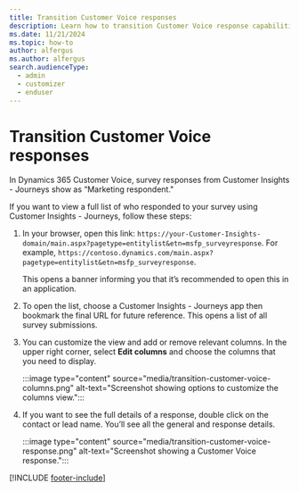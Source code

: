 ```yaml
---
title: Transition Customer Voice responses
description: Learn how to transition Customer Voice response capabilities from outbound marketing to real-time journeys in Dynamics 365 Customer Insights - Journeys.
ms.date: 11/21/2024
ms.topic: how-to
author: alfergus
ms.author: alfergus
search.audienceType: 
  - admin
  - customizer
  - enduser
---
```


# Transition Customer Voice responses

In Dynamics 365 Customer Voice, survey responses from Customer Insights - Journeys show as “Marketing respondent."

If you want to view a full list of who responded to your survey using Customer Insights - Journeys, follow these steps:

1. In your browser, open this link: `https://your-Customer-Insights-domain/main.aspx?pagetype=entitylist&etn=msfp_surveyresponse`. For example, `https://contoso.dynamics.com/main.aspx?pagetype=entitylist&etn=msfp_surveyresponse`.

    This opens a banner informing you that it’s recommended to open this in an application.
1. To open the list, choose a Customer Insights - Journeys app then bookmark the final URL for future reference. This opens a list of all survey submissions.
1. You can customize the view and add or remove relevant columns. In the upper right corner, select **Edit columns** and choose the columns that you need to display.

    :::image type="content" source="media/transition-customer-voice-columns.png" alt-text="Screenshot showing options to customize the columns view.":::

1. If you want to see the full details of a response, double click on the contact or lead name. You’ll see all the general and response details.

    :::image type="content" source="media/transition-customer-voice-response.png" alt-text="Screenshot showing a Customer Voice response.":::

[!INCLUDE [footer-include](./includes/footer-banner.md)]